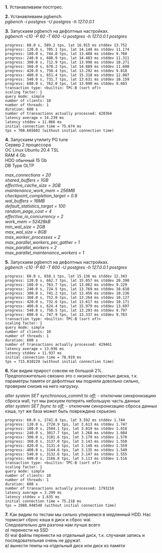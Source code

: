 **1.** Устанавливаем постгрес.

**2.** Устанавливаем pgbench.  
*pgbench -i postgres -U postgres -h 127.0.0.1*

**3.** Запускаем pgbench на дефолтных настройках.  
*pgbench -c10 -P 60 -T 600 -U postgres -h 127.0.0.1 postgres*

    progress: 60.0 s, 589.2 tps, lat 16.915 ms stddev 13.752
    progress: 120.0 s, 705.1 tps, lat 14.148 ms stddev 11.174
    progress: 180.0 s, 744.0 tps, lat 13.408 ms stddev 9.760
    progress: 240.0 s, 688.9 tps, lat 14.483 ms stddev 11.311
    progress: 300.0 s, 712.9 tps, lat 13.998 ms stddev 10.271
    progress: 360.0 s, 670.2 tps, lat 14.889 ms stddev 11.600
    progress: 420.0 s, 750.4 tps, lat 13.292 ms stddev 9.818
    progress: 480.0 s, 651.4 tps, lat 15.318 ms stddev 12.887
    progress: 540.0 s, 731.7 tps, lat 13.631 ms stddev 10.159
    progress: 600.0 s, 762.0 tps, lat 13.090 ms stddev 9.603
    transaction type: <builtin: TPC-B (sort of)>
    scaling factor: 1
    query mode: simple
    number of clients: 10
    number of threads: 1
    duration: 600 s
    number of transactions actually processed: 420364
    latency average = 14.239 ms
    latency stddev = 11.066 ms
    initial connection time = 75.674 ms
    tps = 700.665602 (without initial connection time)

**4.** Запускаем утилиту PG tune  
Сервер 2 процессора  
ОС Linux Ubuntu 20.4 TSL  
RAM 4 Gb  
HDD обычный 15 Gb  
DB Type OLTP  

*max_connections = 20  
shared_buffers = 1GB  
effective_cache_size = 3GB  
maintenance_work_mem = 256MB  
checkpoint_completion_target = 0.9  
wal_buffers = 16MB  
default_statistics_target = 100  
random_page_cost = 4  
effective_io_concurrency = 2  
work_mem = 52428kB  
min_wal_size = 2GB  
max_wal_size = 8GB  
max_worker_processes = 2  
max_parallel_workers_per_gather = 1  
max_parallel_workers = 2  
max_parallel_maintenance_workers = 1*

**5.** Запускаем pgbench на дефолтных настройках.  
*pgbench -c10 -P 60 -T 600 -U postgres -h 127.0.0.1 postgres*

    progress: 60.0 s, 658.1 tps, lat 15.136 ms stddev 12.343
    progress: 120.0 s, 662.7 tps, lat 15.057 ms stddev 20.390
    progress: 180.0 s, 763.7 tps, lat 13.062 ms stddev 9.229
    progress: 240.0 s, 724.5 tps, lat 13.769 ms stddev 10.610
    progress: 300.0 s, 741.2 tps, lat 13.456 ms stddev 10.236
    progress: 360.0 s, 752.0 tps, lat 13.264 ms stddev 10.127
    progress: 420.0 s, 732.6 tps, lat 13.617 ms stddev 10.171
    progress: 480.0 s, 624.4 tps, lat 15.979 ms stddev 13.697
    progress: 540.0 s, 750.5 tps, lat 13.293 ms stddev 9.797
    progress: 600.0 s, 747.9 tps, lat 13.337 ms stddev 9.783
    transaction type: <builtin: TPC-B (sort of)>
    scaling factor: 1
    query mode: simple
    number of clients: 10
    number of threads: 1
    duration: 600 s
    number of transactions actually processed: 429461
    latency average = 13.936 ms
    latency stddev = 11.937 ms
    initial connection time = 78.919 ms
    tps = 715.810229 (without initial connection time)

**6.** Как видим прирост совсем не большой 2%.  
Предположительно связано это с низкой скоростью диска, т.к. параметры памяти от дефолтных мы подняли довольно сильно, проверим снизив на него нагрузку.

*alter system SET synchronous_commit to off;* - отключим синхронизацию сброса wall, тут мы рискуем потерять небольшую часть данных  
*alter system SET fsync to off;* - отключим синхронизацию сброса данных кэша, тут же база может быть повреждена серьезно

    progress: 60.0 s, 2741.8 tps, lat 3.592 ms stddev 1.744
    progress: 120.0 s, 2728.9 tps, lat 3.613 ms stddev 1.747
    progress: 180.0 s, 2584.1 tps, lat 3.819 ms stddev 1.818
    progress: 240.0 s, 3017.7 tps, lat 3.268 ms stddev 1.604
    progress: 300.0 s, 3101.6 tps, lat 3.179 ms stddev 1.570
    progress: 360.0 s, 3137.0 tps, lat 3.143 ms stddev 1.550
    progress: 420.0 s, 3131.4 tps, lat 3.148 ms stddev 1.559
    progress: 480.0 s, 3144.6 tps, lat 3.135 ms stddev 1.549
    progress: 540.0 s, 3132.6 tps, lat 3.147 ms stddev 1.555
    progress: 600.0 s, 3166.8 tps, lat 3.113 ms stddev 1.516
    transaction type: <builtin: TPC-B (sort of)>
    scaling factor: 1
    query mode: simple
    number of clients: 10
    number of threads: 1
    duration: 600 s
    number of transactions actually processed: 1793210
    latency average = 3.299 ms
    latency stddev = 1.635 ms
    initial connection time = 75.218 ms
    tps = 2988.948548 (without initial connection time)

**7.** Как видим по тестам мы сильно упираемся в медленный HDD. Нас тормозит сброс кэша в диск и сброс wal.  
Следовательно для разгона нам лучше всего  
*а)* перенести на SSD  
*б)* wal файлы перенести на отдельный диск, т.к. случаная запись и последовательная очень не дружат.  
*в)* вынести темпы на отдельный диск или диск из памяти  
